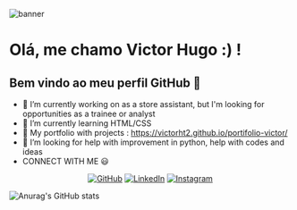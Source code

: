 ![banner](https://github.com/VictorHT2/VictorHT2/assets/147563131/612ff8b4-885f-4556-aa78-2938fa1770ba)



# Olá, me chamo Victor Hugo :) ! 
## Bem vindo ao meu perfil GitHub 👋
- 🔭 I’m currently working on as a store assistant, but I'm looking for opportunities as a trainee or analyst
- 🌱 I’m currently learning HTML/CSS
- 👯 My portfolio with projects : https://victorht2.github.io/portifolio-victor/
- 🤔 I’m looking for help with improvement in python, help with codes and ideas
- CONNECT WITH ME 😃
 <p align="center">
	<a href="https://github.com/VictorHT2"><img src="https://img.icons8.com/bubbles/50/000000/github.png" alt="GitHub"/></a>
	<a href="https://www.linkedin.com/in/victor-hugo-rodrigues-b10507248"><img src="https://img.icons8.com/bubbles/50/000000/linkedin.png" alt="LinkedIn"/></a>
	<a href="https://www.instagram.com/vic_hugo2002/"><img src="https://img.icons8.com/bubbles/50/000000/instagram.png" alt="Instagram"/></a>
</p>


![Anurag's GitHub stats](https://github-readme-stats.vercel.app/api?username=VictorHT2&show_icons=true&theme=radical) 


